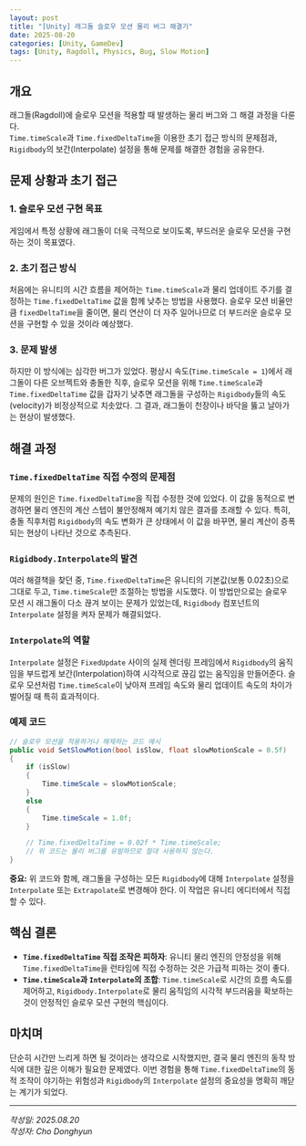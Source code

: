 ```yaml
---
layout: post
title: "[Unity] 래그돌 슬로우 모션 물리 버그 해결기"
date: 2025-08-20
categories: [Unity, GameDev]
tags: [Unity, Ragdoll, Physics, Bug, Slow Motion]
---
```


## 개요
래그돌(Ragdoll)에 슬로우 모션을 적용할 때 발생하는 물리 버그와 그 해결 과정을 다룬다.<br/>
`Time.timeScale`과 `Time.fixedDeltaTime`을 이용한 초기 접근 방식의 문제점과, `Rigidbody`의 보간(Interpolate) 설정을 통해 문제를 해결한 경험을 공유한다.

## 문제 상황과 초기 접근

### 1. 슬로우 모션 구현 목표
게임에서 특정 상황에 래그돌이 더욱 극적으로 보이도록, 부드러운 슬로우 모션을 구현하는 것이 목표였다.

### 2. 초기 접근 방식
처음에는 유니티의 시간 흐름을 제어하는 `Time.timeScale`과 물리 업데이트 주기를 결정하는 `Time.fixedDeltaTime` 값을 함께 낮추는 방법을 사용했다. 슬로우 모션 비율만큼 `fixedDeltaTime`을 줄이면, 물리 연산이 더 자주 일어나므로 더 부드러운 슬로우 모션을 구현할 수 있을 것이라 예상했다.

### 3. 문제 발생
하지만 이 방식에는 심각한 버그가 있었다. 평상시 속도(`Time.timeScale = 1`)에서 래그돌이 다른 오브젝트와 충돌한 직후, 슬로우 모션을 위해 `Time.timeScale`과 `Time.fixedDeltaTime` 값을 갑자기 낮추면 래그돌을 구성하는 `Rigidbody`들의 속도(velocity)가 비정상적으로 치솟았다. 그 결과, 래그돌이 천장이나 바닥을 뚫고 날아가는 현상이 발생했다.

## 해결 과정

### `Time.fixedDeltaTime` 직접 수정의 문제점
문제의 원인은 `Time.fixedDeltaTime`을 직접 수정한 것에 있었다. 이 값을 동적으로 변경하면 물리 엔진의 계산 스텝이 불안정해져 예기치 않은 결과를 초래할 수 있다. 특히, 충돌 직후처럼 `Rigidbody`의 속도 변화가 큰 상태에서 이 값을 바꾸면, 물리 계산이 증폭되는 현상이 나타난 것으로 추측된다.

### `Rigidbody.Interpolate`의 발견
여러 해결책을 찾던 중, `Time.fixedDeltaTime`은 유니티의 기본값(보통 0.02초)으로 그대로 두고, `Time.timeScale`만 조절하는 방법을 시도했다. 이 방법만으로는 슬로우 모션 시 래그돌이 다소 끊겨 보이는 문제가 있었는데, `Rigidbody` 컴포넌트의 `Interpolate` 설정을 켜자 문제가 해결되었다.

### `Interpolate`의 역할
`Interpolate` 설정은 `FixedUpdate` 사이의 실제 렌더링 프레임에서 `Rigidbody`의 움직임을 부드럽게 보간(Interpolation)하여 시각적으로 끊김 없는 움직임을 만들어준다. 슬로우 모션처럼 `Time.timeScale`이 낮아져 프레임 속도와 물리 업데이트 속도의 차이가 벌어질 때 특히 효과적이다.

### 예제 코드

```csharp
// 슬로우 모션을 적용하거나 해제하는 코드 예시
public void SetSlowMotion(bool isSlow, float slowMotionScale = 0.5f)
{
    if (isSlow)
    {
        Time.timeScale = slowMotionScale;
    }
    else
    {
        Time.timeScale = 1.0f;
    }

    // Time.fixedDeltaTime = 0.02f * Time.timeScale; 
    // 위 코드는 물리 버그를 유발하므로 절대 사용하지 않는다.
}
```

**중요:** 위 코드와 함께, 래그돌을 구성하는 모든 `Rigidbody`에 대해 `Interpolate` 설정을 `Interpolate` 또는 `Extrapolate`로 변경해야 한다. 이 작업은 유니티 에디터에서 직접 할 수 있다.

## 핵심 결론

- **`Time.fixedDeltaTime` 직접 조작은 피하자**: 유니티 물리 엔진의 안정성을 위해 `Time.fixedDeltaTime`을 런타임에 직접 수정하는 것은 가급적 피하는 것이 좋다.
- **`Time.timeScale`과 `Interpolate`의 조합**: `Time.timeScale`로 시간의 흐름 속도를 제어하고, `Rigidbody.Interpolate`로 물리 움직임의 시각적 부드러움을 확보하는 것이 안정적인 슬로우 모션 구현의 핵심이다.

## 마치며
단순히 시간만 느리게 하면 될 것이라는 생각으로 시작했지만, 결국 물리 엔진의 동작 방식에 대한 깊은 이해가 필요한 문제였다. 이번 경험을 통해 `Time.fixedDeltaTime`의 동적 조작이 야기하는 위험성과 `Rigidbody`의 `Interpolate` 설정의 중요성을 명확히 깨닫는 계기가 되었다.

---

*작성일: 2025.08.20*<br/>
*작성자: Cho Donghyun*
